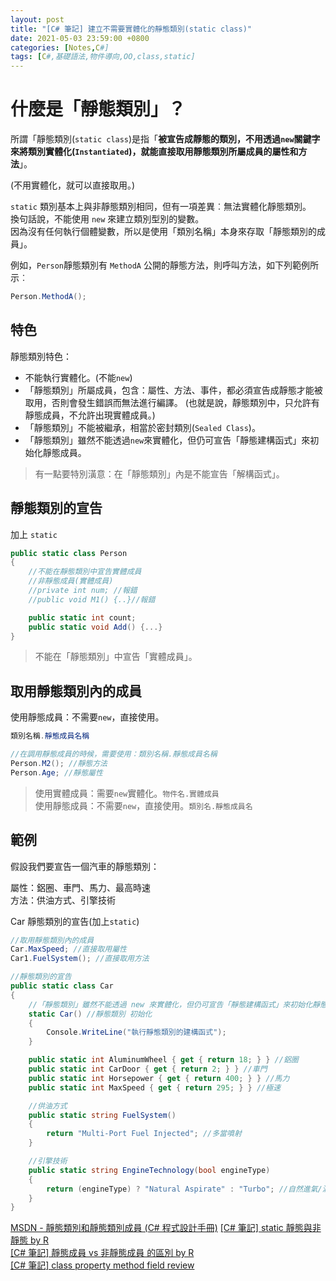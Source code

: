 ```yaml
---
layout: post
title: "[C# 筆記] 建立不需要實體化的靜態類別(static class)"
date: 2021-05-03 23:59:00 +0800
categories: [Notes,C#]
tags: [C#,基礎語法,物件導向,OO,class,static]
---
```


# 什麼是「靜態類別」？

所謂「靜態類別(`static class`)是指「**被宣告成靜態的類別，不用透過`new`關鍵字來將類別實體化(`Instantiated`)，就能直接取用靜態類別所屬成員的屬性和方法**」。     

(不用實體化，就可以直接取用。)     

`static` 類別基本上與非靜態類別相同，但有一項差異︰無法實體化靜態類別。      
換句話說，不能使用 `new` 來建立類別型別的變數。         
因為沒有任何執行個體變數，所以是使用「類別名稱」本身來存取「靜態類別的成員」。      


例如，`Person`靜態類別有 `MethodA` 公開的靜態方法，則呼叫方法，如下列範例所示︰

```c#
Person.MethodA();
```

## 特色

靜態類別特色：      

- 不能執行實體化。(不能`new`) 
- 「靜態類別」所屬成員，包含：屬性、方法、事件，都必須宣告成靜態才能被取用，否則會發生錯誤而無法進行編譯。
(也就是說，靜態類別中，只允許有靜態成員，不允許出現實體成員。)  
- 「靜態類別」不能被繼承，相當於密封類別(`Sealed Class`)。
- 「靜態類別」雖然不能透過`new`來實體化，但仍可宣告「靜態建構函式」來初始化靜態成員。

> 有一點要特別潢意：在「靜態類別」內是不能宣告「解構函式」。


## 靜態類別的宣告

加上 `static`

```c#
public static class Person
{
    //不能在靜態類別中宣告實體成員
    //非靜態成員(實體成員)
    //private int num; //報錯
    //public void M1() {..}//報錯

    public static int count;
    public static void Add() {...}
}
```

> 不能在「靜態類別」中宣告「實體成員」。


## 取用靜態類別內的成員

使用靜態成員：不需要`new`，直接使用。

```c#
類別名稱.靜態成員名稱
```

```c#
//在調用靜態成員的時候，需要使用：類別名稱.靜態成員名稱
Person.M2(); //靜態方法
Person.Age; //靜態屬性
```

> 使用實體成員：需要`new`實體化。`物件名.實體成員`      
> 使用靜態成員：不需要`new`，直接使用。`類別名.靜態成員名`


## 範例

假設我們要宣告一個汽車的靜態類別：      

屬性：鋁圈、車門、馬力、最高時速        
方法：供油方式、引擎技術        

Car 靜態類別的宣告(加上`static`)

```c#
//取用靜態類別內的成員
Car.MaxSpeed; //直接取用屬性
Car1.FuelSystem(); //直接取用方法

//靜態類別的宣告
public static class Car
{
    //「靜態類別」雖然不能透過 new 來實體化，但仍可宣告「靜態建構函式」來初始化靜態成員
    static Car() //靜態類別 初始化
    {
        Console.WriteLine("執行靜態類別的建構函式");
    }

    public static int AluminumWheel { get { return 18; } } //鋁圈
    public static int CarDoor { get { return 2; } } //車門
    public static int Horsepower { get { return 400; } } //馬力
    public static int MaxSpeed { get { return 295; } } //極速

    //供油方式
    public static string FuelSystem()
    {
        return "Multi-Port Fuel Injected"; //多當噴射
    }

    //引擎技術
    public static string EngineTechnology(bool engineType)
    {
        return (engineType) ? "Natural Aspirate" : "Turbo"; //自然進氣/渦輪增壓
    }
}
```


[MSDN - 靜態類別和靜態類別成員 (C# 程式設計手冊)](https://learn.microsoft.com/zh-tw/dotnet/csharp/programming-guide/classes-and-structs/static-classes-and-static-class-members)
[[C# 筆記] static 靜態與非靜態  by R](https://riivalin.github.io/posts/2011/01/static/)     
[[C# 筆記] 靜態成員 vs 非靜態成員 的區別  by R](https://riivalin.github.io/posts/2017/02/the-difference-between-static-members-and-non-static-members/)     
[[C# 筆記] class property method field review](https://riivalin.github.io/posts/2011/01/review3/)       
